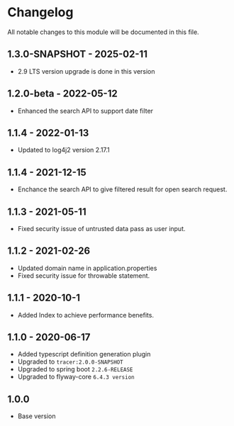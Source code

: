 # Changelog
All notable changes to this module will be documented in this file.

## 1.3.0-SNAPSHOT - 2025-02-11
- 2.9 LTS version upgrade is done in this version

## 1.2.0-beta - 2022-05-12

- Enhanced the search API to support date filter

## 1.1.4 - 2022-01-13

- Updated to log4j2 version 2.17.1

## 1.1.4 - 2021-12-15

- Enchance the search API to give filtered result for open search request.


## 1.1.3 - 2021-05-11

- Fixed security issue of untrusted data pass as user input.

## 1.1.2 - 2021-02-26

- Updated domain name in application.properties
- Fixed security issue for throwable statement.

## 1.1.1 - 2020-10-1

- Added Index to achieve performance benefits.

## 1.1.0 - 2020-06-17
   
- Added typescript definition generation plugin
- Upgraded to `tracer:2.0.0-SNAPSHOT`
- Upgraded to spring boot `2.2.6-RELEASE`
- Upgraded to flyway-core `6.4.3 version`

## 1.0.0

- Base version
